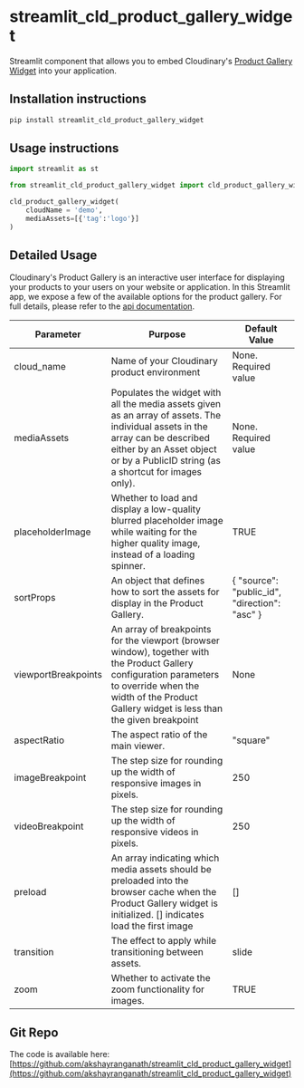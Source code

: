 # streamlit_cld_product_gallery_widget

Streamlit component that allows you to embed Cloudinary's [Product Gallery Widget](https://cloudinary.com/documentation/product_gallery) into your application.

## Installation instructions 

```sh
pip install streamlit_cld_product_gallery_widget
```

## Usage instructions

```python
import streamlit as st

from streamlit_cld_product_gallery_widget import cld_product_gallery_widget

cld_product_gallery_widget(
    cloudName = 'demo',
    mediaAssets=[{'tag':'logo'}]
)
```

## Detailed Usage

Cloudinary's Product Gallery is an interactive user interface for displaying your products to your users on your website or application. In this Streamlit app, we expose a few of the available options for the product gallery. For full details, please refer to the [api documentation](https://cloudinary.com/documentation/product_gallery_reference).

| Parameter           | Purpose                                                                                                                                                                                                            | Default Value                                 |
| ------------------- | ------------------------------------------------------------------------------------------------------------------------------------------------------------------------------------------------------------------ | --------------------------------------------- |
| cloud_name          | Name of your Cloudinary product environment                                                                                                                                                                        | None. Required value                          |
| mediaAssets         | Populates the widget with all the media assets given as an array of assets. The individual assets in the array can be described either by an Asset object or by a PublicID string (as a shortcut for images only). | None. Required value                          |
| placeholderImage    | Whether to load and display a low-quality blurred placeholder image while waiting for the higher quality image, instead of a loading spinner.                                                                      | TRUE                                          |
| sortProps           | An object that defines how to sort the assets for display in the Product Gallery.                                                                                                                                  | { "source": "public_id", "direction": "asc" } |
| viewportBreakpoints | An array of breakpoints for the viewport (browser window), together with the Product Gallery configuration parameters to override when the width of the Product Gallery widget is less than the given breakpoint   | None                                          |
| aspectRatio         | The aspect ratio of the main viewer.                                                                                                                                                                               | "square"                                      |
| imageBreakpoint     | The step size for rounding up the width of responsive images in pixels.                                                                                                                                            | 250                                           |
| videoBreakpoint     | The step size for rounding up the width of responsive videos in pixels.                                                                                                                                            | 250                                           |
| preload             | An array indicating which media assets should be preloaded into the browser cache when the Product Gallery widget is initialized. [] indicates load the first image                                                | []                                            |
| transition          | The effect to apply while transitioning between assets.                                                                                                                                                            | slide                                         |
| zoom                | Whether to activate the zoom functionality for images.                                                                                                                                                             | TRUE                                          |

## Git Repo

The code is available here: [https://github.com/akshayranganath/streamlit_cld_product_gallery_widget](https://github.com/akshayranganath/streamlit_cld_product_gallery_widget)